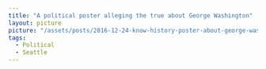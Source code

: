 ```yaml
---
title: "A political poster alleging the true about George Washington"
layout: picture
picture: "/assets/posts/2016-12-24-know-history-poster-about-george-washington/20161224_231934356_iOS.jpg"
tags:
  - Political
  - Seattle
---
```

